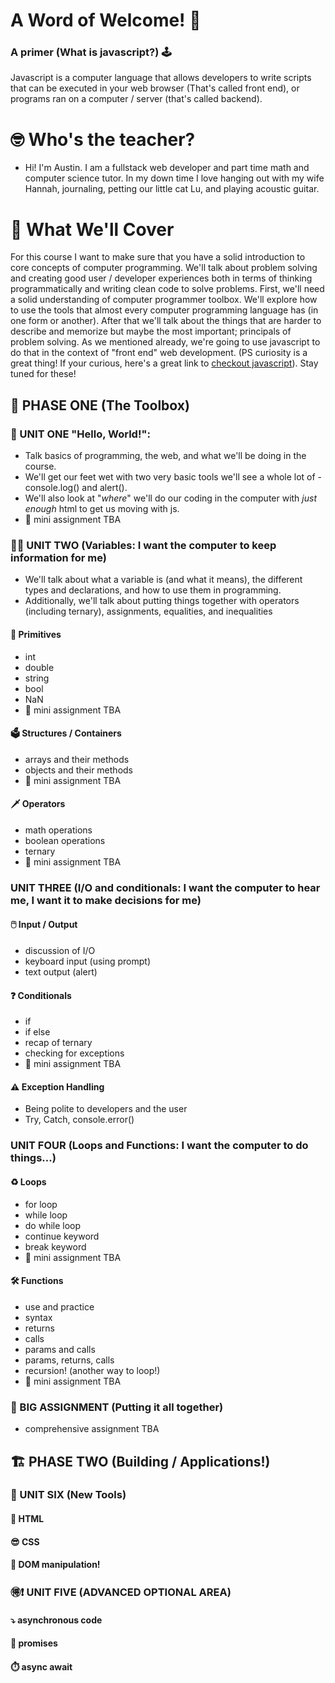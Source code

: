 # A Word of Welcome! 👋
### A primer (What is javascript?) 🕹️ 
Javascript is a computer language that allows developers to write scripts that can be executed in your web browser (That's called front end), or programs ran on a computer / server (that's called backend). 

# 🤓 Who's the teacher? 
- Hi! I'm Austin. I am a fullstack web developer and part time math and computer science tutor. In my down time I love hanging out with my wife Hannah, journaling, petting our little cat Lu, and playing acoustic guitar. 

# 👀 What We'll Cover 
For this course I want to make sure that you have a solid introduction to core concepts of computer programming. We'll talk about problem solving and creating good user / developer experiences both in terms of thinking programmatically and writing clean code to solve problems. 
First, we'll need a solid understanding of computer programmer toolbox. We'll explore how to use the tools that almost every computer programming language has (in one form or another). After that we'll talk about the things that are harder to describe and memorize but maybe the most important; principals of problem solving. As we mentioned already, we're going to use javascript to do that in the context of "front end" web development. (PS curiosity is a great thing! If your curious, here's a great link to [checkout javascript]()). Stay tuned for these! 

##  🧰 PHASE ONE (The Toolbox) 

### 👋 UNIT ONE "Hello, World!":  
- Talk basics of programming, the web, and what we'll be doing in the course. 
- We'll get our feet wet with two very basic tools we'll see a whole lot of - console.log() and alert(). 
- We'll also look at "_where_" we'll do our coding in the computer with _just enough_ html to get us moving with js. 
- 🚗 mini assignment TBA

### 👨‍💻 UNIT TWO (Variables: I want the computer to keep information for me) 
- We'll talk about what a variable is (and what it means), the different types and declarations, and how to use them in programming.
- Additionally, we'll talk about putting things together with operators (including ternary), assignments, equalities, and inequalities

#### 🐒 Primitives 
- int 
- double
- string
- bool 
- NaN
- 🚗 mini assignment TBA

#### 🗳️ Structures / Containers 
- arrays and their methods 
- objects and their methods 
- 🚗 mini assignment TBA

#### 🗡️ Operators
- math operations 
- boolean operations
- ternary 
- 🚗 mini assignment TBA

### UNIT THREE (I/O and conditionals: I want the computer to hear me, I want it to make decisions for me)
#### 🖱️ Input / Output 
- discussion of I/O
- keyboard input (using prompt)
- text output (alert)

#### ❓ Conditionals 
- if 
- if else 
- recap of ternary
- checking for exceptions
- 🚗 mini assignment TBA

#### ⚠️ Exception Handling
- Being polite to developers and the user 
- Try, Catch, console.error()

### UNIT FOUR (Loops and Functions: I want the computer to do things...)
#### ♻️ Loops 
- for loop
- while loop
- do while loop
- continue keyword 
- break keyword
- 🚗 mini assignment TBA 

#### 🛠️ Functions
- use and practice 
- syntax 
- returns
- calls
- params and calls
- params, returns, calls
- recursion! (another way to loop!)
- 🚗 mini assignment TBA 

### 🚚 BIG ASSIGNMENT (Putting it all together)
- comprehensive assignment TBA
## 🏗️ PHASE TWO (Building / Applications!) 
### 🔨 UNIT SIX (New Tools)
#### 🥡 HTML
#### 😎 CSS 
#### 🎸 DOM manipulation! 
### 🉐❗ UNIT FIVE (ADVANCED OPTIONAL AREA) 
#### ⤵️ asynchronous code 
#### 💸 promises 
#### ⏱️ async await